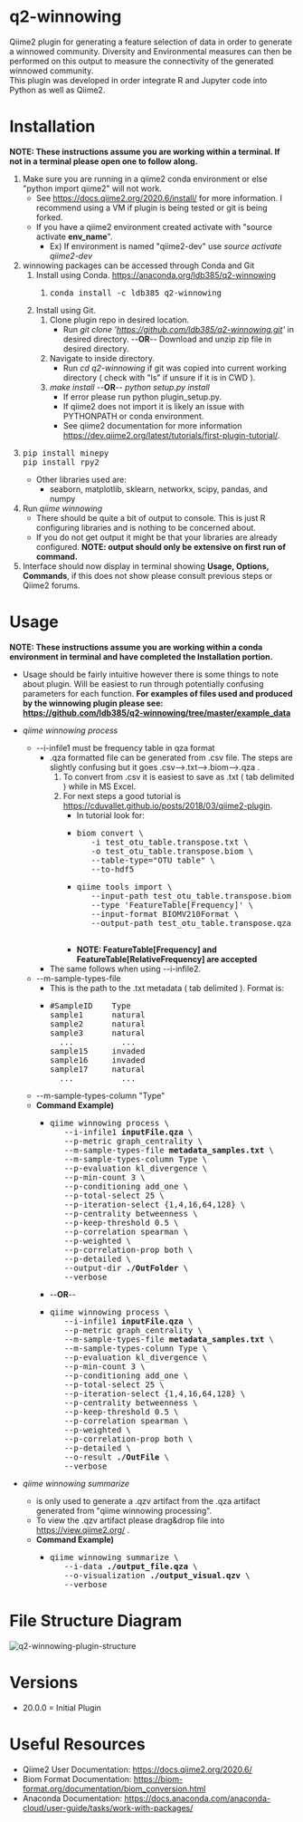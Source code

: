 # q2-winnowing
<p> 
Qiime2 plugin for generating a feature selection of data in order to generate a winnowed community.
Diversity and Environmental measures can then be performed on this output to measure the connectivity of the generated winnowed community.</br>
This plugin was developed in order integrate R and Jupyter code into Python as well as Qiime2.</br>
</p>
 
# Installation
__NOTE: These instructions assume you are working within a terminal. If not in a terminal please open one to follow along.__
1. Make sure you are running in a qiime2 conda environment or else "python import qiime2" will not work.
    * See https://docs.qiime2.org/2020.6/install/ for more information. I recommend using a VM if plugin is being tested or git is being forked.
    * If you have a qiime2 environment created activate with "source activate __env_name__".
        * Ex) If environment is named "qiime2-dev" use *source activate qiime2-dev*
1. winnowing packages can be accessed through Conda and Git
    1. Install using Conda. https://anaconda.org/ldb385/q2-winnowing
        1. <pre>conda install -c ldb385 q2-winnowing
        </pre>
    1. Install using Git.
        1. Clone plugin repo in desired location.
            * Run *git clone 'https://github.com/ldb385/q2-winnowing.git'* in desired directory. --__OR__-- Download and unzip zip file in desired directory.
        1. Navigate to inside directory.
            * Run *cd q2-winnowing* if git was copied into current working directory ( check with "ls" if unsure if it is in CWD ).
        1. *make install*   --__OR__--   *python setup.py install*
            * If error please run python plugin_setup.py.
            * If qiime2 does not import it is likely an issue with PYTHONPATH or conda environment.
            * See qiime2 documentation for more information https://dev.qiime2.org/latest/tutorials/first-plugin-tutorial/.
1. <pre>pip install minepy
   pip install rpy2
   </pre>
    * Other libraries used are:
        * seaborn, matplotlib, sklearn, networkx, scipy, pandas, and numpy
1. Run *qiime winnowing*
    * There should be quite a bit of output to console. This is just R configuring libraries and is nothing to be concerned about.
    * If you do not get output it might be that your libraries are already configured. __NOTE: output should only be extensive on first run of command.__
1. Interface should now display in terminal showing __Usage, Options, Commands__, if this does not show please consult previous steps or Qiime2 forums.

# Usage
__NOTE: These instructions assume you are working within a conda environment in terminal and have completed the Installation portion.__
* Usage should be fairly intuitive however there is some things to note about plugin. Will be easiest to run through potentially confusing parameters for each function. __For examples of files used and produced by the winnowing plugin please see:__<br/>__https://github.com/ldb385/q2-winnowing/tree/master/example_data__
* *qiime winnowing process*
    * --i-infile1 must be frequency table in qza format
       * .qza formatted file can be generated from .csv file. The steps are slightly confusing but it goes .csv-->.txt-->.biom-->.qza .
           1. To convert from .csv it is easiest to save as .txt ( tab delimited ) while in MS Excel.
           2. For next steps a good tutorial is https://cduvallet.github.io/posts/2018/03/qiime2-plugin.
               * In tutorial look for:
               * <pre>biom convert \
                    -i test_otu_table.transpose.txt \
                    -o test_otu_table.transpose.biom \
                    --table-type="OTU table" \
                    --to-hdf5
                 </pre>
               * <pre>qiime tools import \
                    --input-path test_otu_table.transpose.biom \
                    --type 'FeatureTable[Frequency]' \
                    --input-format BIOMV210Format \
                    --output-path test_otu_table.transpose.qza
                  </pre>
               * __NOTE: FeatureTable\[Frequency] and FeatureTable\[RelativeFrequency] are accepted__
       * The same follows when using --i-infile2.
    * --m-sample-types-file
       * This is the path to the .txt metadata ( tab delimited ). Format is:
       * <pre>#SampleID    Type
         sample1      natural
         sample2      natural
         sample3      natural
           ...          ...
         sample15     invaded
         sample16     invaded
         sample17     natural
           ...          ...
         </pre>
    * --m-sample-types-column "Type"
    * __Command Example)__
        * <pre>qiime winnowing process \
             --i-infile1 <b>inputFile.qza</b> \
             --p-metric graph_centrality \
             --m-sample-types-file <b>metadata_samples.txt</b> \
             --m-sample-types-column Type \
             --p-evaluation kl_divergence \
             --p-min-count 3 \
             --p-conditioning add_one \
             --p-total-select 25 \
             --p-iteration-select {1,4,16,64,128} \
             --p-centrality betweenness \
             --p-keep-threshold 0.5 \
             --p-correlation spearman \
             --p-weighted \
             --p-correlation-prop both \
             --p-detailed \
             --output-dir <b>./OutFolder</b> \
             --verbose
          </pre>
        * --__OR__--
        * <pre>qiime winnowing process \
             --i-infile1 <b>inputFile.qza</b> \
             --p-metric graph_centrality \
             --m-sample-types-file <b>metadata_samples.txt</b> \
             --m-sample-types-column Type \
             --p-evaluation kl_divergence \
             --p-min-count 3 \
             --p-conditioning add_one \
             --p-total-select 25 \
             --p-iteration-select {1,4,16,64,128} \
             --p-centrality betweenness \
             --p-keep-threshold 0.5 \
             --p-correlation spearman \
             --p-weighted \
             --p-correlation-prop both \
             --p-detailed \
             --o-result <b>./OutFile</b> \
             --verbose
          </pre>

* *qiime winnowing summarize* 
    * is only used to generate a .qzv artifact from the .qza artifact generated from "qiime winnowing processing".
    * To view the .qzv artifact please drag&drop file into https://view.qiime2.org/ .
    * __Command Example)__
        * <pre>qiime winnowing summarize \
             --i-data <b>./output_file.qza</b> \
             --o-visualization <b>./output_visual.qzv</b> \
             --verbose
          </pre>

# File Structure Diagram
![q2-winnowing-plugin-structure](https://user-images.githubusercontent.com/55117132/91479374-9144da80-e85e-11ea-9f62-f704b210efb2.png)

# Versions
<ul>
 <li> 20.0.0 = Initial Plugin </li>
</ul>

# Useful Resources
* Qiime2 User Documentation: https://docs.qiime2.org/2020.6/
* Biom Format Documentation: https://biom-format.org/documentation/biom_conversion.html
* Anaconda Documentation: https://docs.anaconda.com/anaconda-cloud/user-guide/tasks/work-with-packages/

